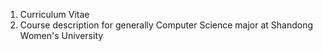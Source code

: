 1. Curriculum Vitae
2. Course description for generally Computer Science major at Shandong Women's University
